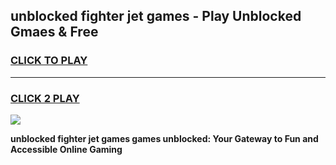 
## unblocked fighter jet games - Play Unblocked Gmaes & Free
<h3>
<a href="https://news.freeplayer.one?title=unblocked_fighter_jet_games&ref=16F">CLICK TO PLAY</a></h3>
<hr>

<h3>
<a href="https://news.freeplayer.one?title=unblocked_fighter_jet_games&ref=16F">CLICK 2 PLAY</a>
  
</h3>

<a href="https://news.freeplayer.one?title=unblocked_fighter_jet_games&ref=16F/"><img src="https://clearcache.store/games.png"></a>


**unblocked fighter jet games games unblocked: Your Gateway to Fun and Accessible Online Gaming**
